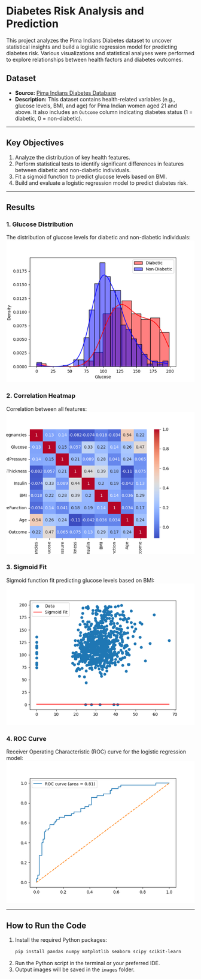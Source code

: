 # Diabetes Risk Analysis and Prediction

This project analyzes the Pima Indians Diabetes dataset to uncover statistical insights and build a logistic regression model for predicting diabetes risk. Various visualizations and statistical analyses were performed to explore relationships between health factors and diabetes outcomes.

## Dataset
- **Source:** [Pima Indians Diabetes Database](https://www.kaggle.com/datasets/uciml/pima-indians-diabetes-database)
- **Description:** This dataset contains health-related variables (e.g., glucose levels, BMI, and age) for Pima Indian women aged 21 and above. It also includes an `Outcome` column indicating diabetes status (1 = diabetic, 0 = non-diabetic).

---

## Key Objectives
1. Analyze the distribution of key health features.
2. Perform statistical tests to identify significant differences in features between diabetic and non-diabetic individuals.
3. Fit a sigmoid function to predict glucose levels based on BMI.
4. Build and evaluate a logistic regression model to predict diabetes risk.

---

## Results

### 1. Glucose Distribution
The distribution of glucose levels for diabetic and non-diabetic individuals:
![Glucose Distribution](images/glucose_distribution.png)

### 2. Correlation Heatmap
Correlation between all features:
![Correlation Heatmap](images/correlation_heatmap.png)

### 3. Sigmoid Fit
Sigmoid function fit predicting glucose levels based on BMI:
![Sigmoid Fit](images/sigmoid_fit.png)

### 4. ROC Curve
Receiver Operating Characteristic (ROC) curve for the logistic regression model:
![ROC Curve](images/roc_curve.png)

---

## How to Run the Code
1. Install the required Python packages:
   ```bash
   pip install pandas numpy matplotlib seaborn scipy scikit-learn
   ```
2. Run the Python script in the terminal or your preferred IDE.
3. Output images will be saved in the `images` folder.
